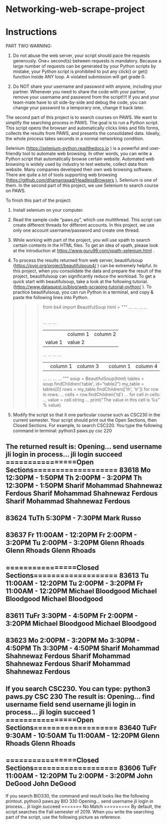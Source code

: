 # Networking-web-scrape-project


# Instructions

PART TWO
WARNING:
1. Do not abuse the web server, your script should pace the requests
generously. One+ second(s) between requests is mandatory. Because a
large number of requests can be generated by your Python scripts by
mistake, your Python script is prohibited to put any click() or get()
function inside ANY loop. A violated submission will get grade 0.

2. Do NOT share your username and password with anyone, including your
partner. Whenever you need to share the code with your partner, remove 
your username and password from the script!!!! If you and your team-mate
have to sit side-by-side and debug the code, you can change your password
to a temporary one, change it back later.

The second part of this project is to search courses on PAWS. We want to simplify
the searching process in PAWS. The goal is to run a Python script. This script
opens the browser and automatically clicks links and fills forms, collects the
results from PAWS, and presents the consolidated data. Ideally, the whole process
takes seconds in a normal networking condition.

Selenium (https://selenium-python.readthedocs.io ) is a powerful and user-friendly
tool to automate web browsing. In other words, you can write a Python script that
automatically browse certain website. Automated web browsing is widely used by
industry to test website, collect data from website. Many companies developed their
own web browsing software. There are quite a lot of tools supporting web browsing
(https://github.com/dhamaniasad/HeadlessBrowsers ), Selenium is one of them. In
the second part of this project, we use Selenium to search course on PAWS.

To finish this part of the project:

1. Install selenium on your computer.

2. Read the sample code “paws.py”, which use multithread. This script can create
different threads for different accounts. In this project, we use only one
account username/password and create one thread.

3. While working with part of the project, you will use xpath to search certain
contents in the HTML files. To get an idea of xpath, please look at the
introduction at https://www.guru99.com/xpath-selenium.html .

4. To process the results returned from web server, beautifulsoup
(https://pypi.org/project/beautifulsoup4/ ) can be extremely helpful. In this
project, when you consolidate the data and prepare the result of the project,
beautifulsoup can significantly reduce the workload. To get a quick start with
beautifulsoup, take a look at the following tutorial.
(https://www.dataquest.io/blog/web-scraping-tutorial-python/ ). To practice
beautifulsoup, you can run Python in a terminal, and copy & paste the
following lines into Python.

>>> from bs4 import BeautifulSoup
>>> html = """
... <html>
... <body>
... <table>
... <table id="table1">
... <th><td>column 1</td><td>column 2</td></th>
... <tr><td>value 1</td><td>value 2</td></tr>
... </table>
... <table id="table2">
... <th><td>column 1</td><td>column 3</td></th>
... <th><td>column 1</td><td>column 4</td></th>
... </table>
... </table>
... </body>
... </html>
... """
>>> soup = BeautifulSoup(html)
>>> tables = soup.findChildren('table', id="table2")
>>> my_table = tables[0]
>>> rows = my_table.findChildren(['th', 'tr'])
>>> for row in rows:
... cells = row.findChildren('td')
... for cell in cells:
... value = cell.string
... print("The value in this cell is %s" % value)

5. Modify the script so that it one particular course such as CSC230 in the current
semester. Your script should print out the Open Sections, then Closed Sections.
For example, to search CSC220. You type the following command in terminal:
python3 paws.py csc 220

 The returned result is:
Opening...
send username
jli login in process...
jli login succeed
================Open Sections===================
83618
Mo 12:30PM - 1:50PM
Th 2:00PM - 3:20PM
Th 12:30PM - 1:50PM
Sharif Mohammad Shahnewaz Ferdous
Sharif Mohammad Shahnewaz Ferdous
Sharif Mohammad Shahnewaz Ferdous
---------------------------
83624
TuTh 5:30PM - 7:30PM
Mark Russo
---------------------------
83637
Fr 11:00AM - 12:20PM
Fr 2:00PM - 3:20PM
Tu 2:00PM - 3:20PM
Glenn Rhoads
Glenn Rhoads
Glenn Rhoads
---------------------------
================Closed Sections===================
83613
Tu 11:00AM - 12:20PM
Tu 2:00PM - 3:20PM
Fr 11:00AM - 12:20PM
Michael Bloodgood
Michael Bloodgood
Michael Bloodgood
---------------------------
83611
TuFr 3:30PM - 4:50PM
Fr 2:00PM - 3:20PM
Michael Bloodgood
Michael Bloodgood
---------------------------
83623
Mo 2:00PM - 3:20PM
Mo 3:30PM - 4:50PM
Th 3:30PM - 4:50PM
Sharif Mohammad Shahnewaz Ferdous
Sharif Mohammad Shahnewaz Ferdous
Sharif Mohammad Shahnewaz Ferdous
---------------------------
If you search CSC230. You can type:
python3 paws.py CSC 230
The result is:
Opening...
find username field
send username
jli login in process...
jli login succeed
1
================Open Sections===================
83640
TuFr 9:30AM - 10:50AM
Tu 11:00AM - 12:20PM
Glenn Rhoads
Glenn Rhoads
---------------------------
================Closed Sections===================
83606
TuFr 11:00AM - 12:20PM
Tu 2:00PM - 3:20PM
John DeGood
John DeGood
---------------------------
If you search BIO330, the command and result looks like the following printout.
python3 paws.py BIO 330
Opening...
send username
jli login in process...
jli login succeed
======= No Match =========
By default, the script searches the Fall semester of 2019. When you write the
searching part of the script, use the following picture as reference. 
